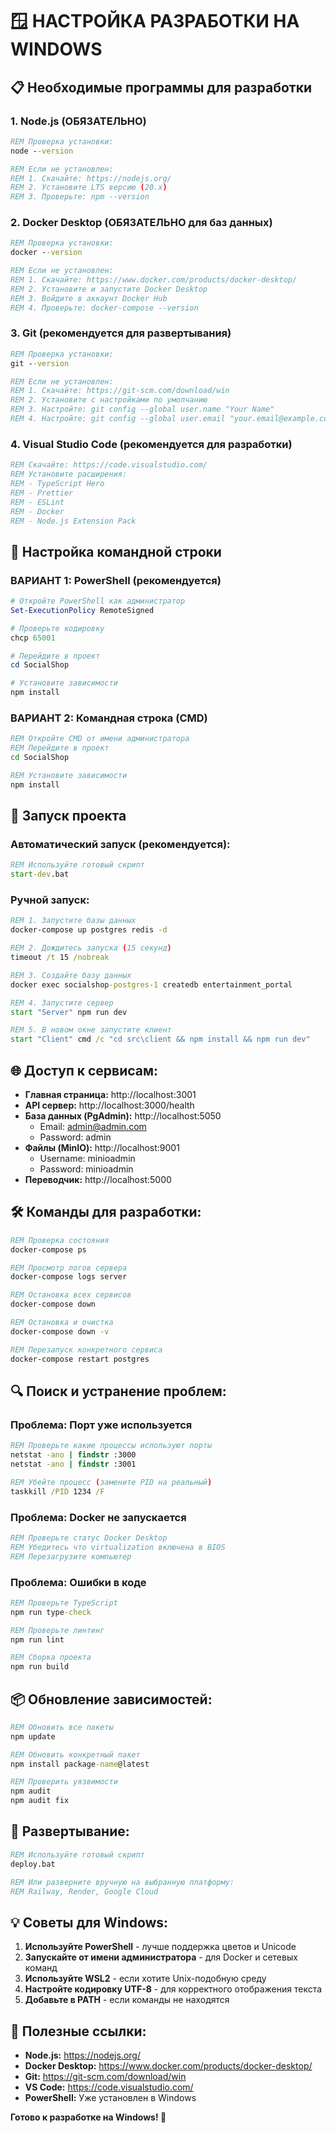 # 🪟 НАСТРОЙКА РАЗРАБОТКИ НА WINDOWS

## 📋 Необходимые программы для разработки

### 1. **Node.js** (ОБЯЗАТЕЛЬНО)
```cmd
REM Проверка установки:
node --version

REM Если не установлен:
REM 1. Скачайте: https://nodejs.org/
REM 2. Установите LTS версию (20.x)
REM 3. Проверьте: npm --version
```

### 2. **Docker Desktop** (ОБЯЗАТЕЛЬНО для баз данных)
```cmd
REM Проверка установки:
docker --version

REM Если не установлен:
REM 1. Скачайте: https://www.docker.com/products/docker-desktop/
REM 2. Установите и запустите Docker Desktop
REM 3. Войдите в аккаунт Docker Hub
REM 4. Проверьте: docker-compose --version
```

### 3. **Git** (рекомендуется для развертывания)
```cmd
REM Проверка установки:
git --version

REM Если не установлен:
REM 1. Скачайте: https://git-scm.com/download/win
REM 2. Установите с настройками по умолчанию
REM 3. Настройте: git config --global user.name "Your Name"
REM 4. Настройте: git config --global user.email "your.email@example.com"
```

### 4. **Visual Studio Code** (рекомендуется для разработки)
```cmd
REM Скачайте: https://code.visualstudio.com/
REM Установите расширения:
REM - TypeScript Hero
REM - Prettier
REM - ESLint
REM - Docker
REM - Node.js Extension Pack
```

## 🔧 Настройка командной строки

### ВАРИАНТ 1: PowerShell (рекомендуется)
```powershell
# Откройте PowerShell как администратор
Set-ExecutionPolicy RemoteSigned

# Проверьте кодировку
chcp 65001

# Перейдите в проект
cd SocialShop

# Установите зависимости
npm install
```

### ВАРИАНТ 2: Командная строка (CMD)
```cmd
REM Откройте CMD от имени администратора
REM Перейдите в проект
cd SocialShop

REM Установите зависимости
npm install
```

## 🚀 Запуск проекта

### Автоматический запуск (рекомендуется):
```cmd
REM Используйте готовый скрипт
start-dev.bat
```

### Ручной запуск:
```cmd
REM 1. Запустите базы данных
docker-compose up postgres redis -d

REM 2. Дождитесь запуска (15 секунд)
timeout /t 15 /nobreak

REM 3. Создайте базу данных
docker exec socialshop-postgres-1 createdb entertainment_portal

REM 4. Запустите сервер
start "Server" npm run dev

REM 5. В новом окне запустите клиент
start "Client" cmd /c "cd src\client && npm install && npm run dev"
```

## 🌐 Доступ к сервисам:

- **Главная страница:** http://localhost:3001
- **API сервер:** http://localhost:3000/health
- **База данных (PgAdmin):** http://localhost:5050
  - Email: admin@admin.com
  - Password: admin
- **Файлы (MinIO):** http://localhost:9001
  - Username: minioadmin
  - Password: minioadmin
- **Переводчик:** http://localhost:5000

## 🛠️ Команды для разработки:

```cmd
REM Проверка состояния
docker-compose ps

REM Просмотр логов сервера
docker-compose logs server

REM Остановка всех сервисов
docker-compose down

REM Остановка и очистка
docker-compose down -v

REM Перезапуск конкретного сервиса
docker-compose restart postgres
```

## 🔍 Поиск и устранение проблем:

### Проблема: Порт уже используется
```cmd
REM Проверьте какие процессы используют порты
netstat -ano | findstr :3000
netstat -ano | findstr :3001

REM Убейте процесс (замените PID на реальный)
taskkill /PID 1234 /F
```

### Проблема: Docker не запускается
```cmd
REM Проверьте статус Docker Desktop
REM Убедитесь что virtualization включена в BIOS
REM Перезагрузите компьютер
```

### Проблема: Ошибки в коде
```cmd
REM Проверьте TypeScript
npm run type-check

REM Проверьте линтинг
npm run lint

REM Сборка проекта
npm run build
```

## 📦 Обновление зависимостей:

```cmd
REM Обновить все пакеты
npm update

REM Обновить конкретный пакет
npm install package-name@latest

REM Проверить уязвимости
npm audit
npm audit fix
```

## 🚀 Развертывание:

```cmd
REM Используйте готовый скрипт
deploy.bat

REM Или разверните вручную на выбранную платформу:
REM Railway, Render, Google Cloud
```

## 💡 Советы для Windows:

1. **Используйте PowerShell** - лучше поддержка цветов и Unicode
2. **Запускайте от имени администратора** - для Docker и сетевых команд
3. **Используйте WSL2** - если хотите Unix-подобную среду
4. **Настройте кодировку UTF-8** - для корректного отображения текста
5. **Добавьте в PATH** - если команды не находятся

## 🔗 Полезные ссылки:

- **Node.js:** https://nodejs.org/
- **Docker Desktop:** https://www.docker.com/products/docker-desktop/
- **Git:** https://git-scm.com/download/win
- **VS Code:** https://code.visualstudio.com/
- **PowerShell:** Уже установлен в Windows

**Готово к разработке на Windows! 🎉**


